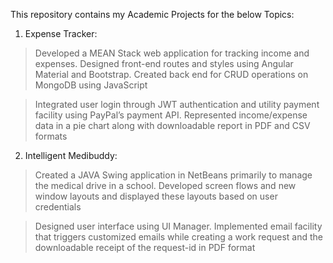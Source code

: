 This repository contains my Academic Projects for the below Topics:
1. Expense Tracker: 
>Developed a MEAN Stack web application for tracking income and expenses. Designed front-end routes and styles using Angular Material and Bootstrap. Created back end for CRUD operations on MongoDB using JavaScript

>Integrated user login through JWT authentication and utility payment facility using PayPal’s payment API. Represented income/expense data in a pie chart along with downloadable report in PDF and CSV formats


2. Intelligent Medibuddy: 
> Created a JAVA Swing application in NetBeans primarily to manage the medical drive in a school. Developed screen flows and new window layouts and displayed these layouts based on user credentials

>Designed user interface using UI Manager. Implemented email facility that triggers customized emails while creating a work request and the downloadable receipt of the request-id in PDF format

